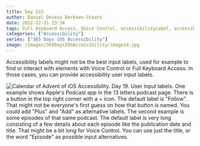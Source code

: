 ```yaml
---
title: Day 215
author: Daniel Devesa Derksen-Staats
date: 2022-12-21 23:34
tags: Full Keyboard Access, Voice Control, accessibilityLabel, accessibilityUserInputLabels, iOS
categories: ["Accessibility"]
series: ["365 Days iOS Accessibility"]
image: /Images/365DaysIOSAccessibility/image14.jpg
---
```


Accessibility labels might not be the best input labels, used for example to find or interact with elements with Voice Control or Full Keyboard Access. In those cases, you can provide accessibility user input labels.

![Calendar of Advent of iOS Accessibility. Day 19. User input labels. One example shows Apple's Podcast app in the 13 letters podcast page. There is a button in the top right corner with a + icon. The default label is "Follow". That might not be everyone's first guess on how that button is named. You could add "Plus" and "Add" as alternative labels. The second example is some episodes of that same podcast. The default label is very long consisting of a few details about each episode like the publication date and title. That might be a bit long for Voice Control. You can use just the title, or the word "Episode" as possible input alternatives.](/Images/365DaysIOSAccessibility/image14.jpg)